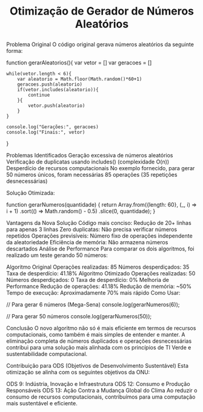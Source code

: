 # <p align="center">Otimização de Gerador de Números Aleatórios</p>

Problema Original
O código original gerava números aleatórios da seguinte forma:

function gerarAleatorios(){
    var vetor = []
    var geracoes = []

    while(vetor.length < 6){
        var aleatorio = Math.floor(Math.random()*60+1)
        geracoes.push(aleatorio)
        if(vetor.includes(aleatorio)){
            continue
        }{
            vetor.push(aleatorio)
        }
    }

    console.log("Gerações:", geracoes)
    console.log("Finais:", vetor)
}

Problemas Identificados
Geração excessiva de números aleatórios
Verificação de duplicatas usando includes() (complexidade O(n))
Desperdício de recursos computacionais
No exemplo fornecido, para gerar 50 números únicos, foram necessárias 85 operações (35 repetições desnecessárias)

Solução Otimizada:

function gerarNumeros(quantidade) {
    return Array.from({length: 60}, (_, i) => i + 1)
        .sort(() => Math.random() - 0.5)
        .slice(0, quantidade);
}

Vantagens da Nova Solução
Código mais conciso: Redução de 20+ linhas para apenas 3 linhas
Zero duplicatas: Não precisa verificar números repetidos
Operações previsíveis: Número fixo de operações independente da aleatoriedade
Eficiência de memória: Não armazena números descartados
Análise de Performance
Para comparar os dois algoritmos, foi realizado um teste gerando 50 números:

Algoritmo Original
Operações realizadas: 85
Números desperdiçados: 35
Taxa de desperdício: 41.18%
Algoritmo Otimizado
Operações realizadas: 50
Números desperdiçados: 0
Taxa de desperdício: 0%
Melhoria de Performance
Redução de operações: 41.18%
Redução de memória: ~50%
Tempo de execução: Aproximadamente 70% mais rápido
Como Usar:

// Para gerar 6 números (Mega-Sena)
console.log(gerarNumeros(6));

// Para gerar 50 números
console.log(gerarNumeros(50));

Conclusão
O novo algoritmo não só é mais eficiente em termos de recursos computacionais, como também é mais simples de entender e manter. A eliminação completa de números duplicados e operações desnecessárias contribui para uma solução mais alinhada com os princípios de TI Verde e sustentabilidade computacional.

Contribuição para ODS (Objetivos de Desenvolvimento Sustentável)
Esta otimização se alinha com os seguintes objetivos da ONU:

ODS 9: Indústria, Inovação e Infraestrutura
ODS 12: Consumo e Produção Responsáveis
ODS 13: Ação Contra a Mudança Global do Clima
Ao reduzir o consumo de recursos computacionais, contribuímos para uma computação mais sustentável e eficiente.
